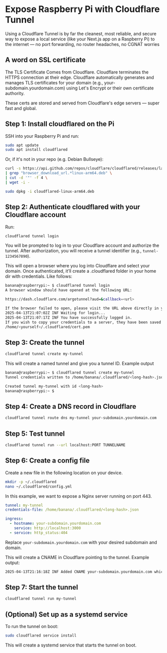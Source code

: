 # Expose Raspberry Pi with Cloudflare Tunnel

Using a Cloudflare Tunnel is by far the cleanest, most reliable, and secure way to expose a local service (like your Next.js app on a Raspberry Pi) to the internet — no port forwarding, no router headaches, no CGNAT worries

## A word on SSL certificate

The TLS Certificate Comes from Cloudflare. Cloudflare terminates the HTTPS connection at their edge.
Cloudflare automatically generates and manages TLS certificates for your domain (e.g., your-subdomain.yourdomain.com) using Let's Encrypt or their own certificate authority.

These certs are stored and served from Cloudflare's edge servers — super fast and global.

## Step 1: Install cloudflared on the Pi

SSH into your Raspberry Pi and run:

```bash
sudo apt update
sudo apt install cloudflared
```

Or, if it's not in your repo (e.g. Debian Bullseye):

```bash
curl -s https://api.github.com/repos/cloudflare/cloudflared/releases/latest \
| grep "browser_download_url.*linux-arm64.deb" \
| cut -d '"' -f 4 \
| wget -i -

sudo dpkg -i cloudflared-linux-arm64.deb
```

## Step 2: Authenticate cloudflared with your Cloudflare account

Run:

```bash
cloudflared tunnel login
```

You will be prompted to log in to your Cloudflare account and authorize the tunnel. After authorization, you will receive a tunnel identifier (e.g., `tunnel-1234567890`).

This will open a browser where you log into Cloudflare and select your domain. Once authenticated, it’ll create a .cloudflared folder in your home dir with credentials. Like follows:

```bash
banana@raspberrypi:~ $ cloudflared tunnel login
A browser window should have opened at the following URL:

https://dash.cloudflare.com/argotunnel?aud=&callback=<url>

If the browser failed to open, please visit the URL above directly in your browser.
2025-04-13T21:07:02Z INF Waiting for login...
2025-04-13T21:07:17Z INF You have successfully logged in.
If you wish to copy your credentials to a server, they have been saved to:
/home/<yourself>/.cloudflared/cert.pem
```

## Step 3: Create the tunnel

```bash
cloudflared tunnel create my-tunnel
```

This will create a named tunnel and give you a tunnel ID. Example output

```bash
banana@raspberrypi:~ $ cloudflared tunnel create my-tunnel
Tunnel credentials written to /home/banana/.cloudflared/<long-hash>.json. cloudflared chose this file based on where your origin certificate was found. Keep this file secret. To revoke these credentials, delete the tunnel.

Created tunnel my-tunnel with id <long-hash>
banana@raspberrypi:~ $
```

## Step 4: Create a DNS record in Cloudflare

```bash
cloudflared tunnel route dns my-tunnel your-subdomain.yourdomain.com
```

## Step 5: Test tunnel

```bash
cloudflared tunnel run --url localhost:PORT TUNNELNAME
```

## Step 6: Create a config file

Create a new file in the following location on your device.

```bash
mkdir -p ~/.cloudflared
nano ~/.cloudflared/config.yml
```

In this example, we want to expose a Nginx server running on port 443.

```yaml
tunnel: my-tunnel
credentials-file: /home/banana/.cloudflared/<long-hash>.json

ingress:
  - hostname: your-subdomain.yourdomain.com
    service: http://localhost:3000
  - service: http_status:404
```

Replace `your-subdomain.yourdomain.com` with your desired subdomain and domain.

This will create a CNAME in Cloudflare pointing to the tunnel. Example output:

```bash
2025-04-13T21:16:18Z INF Added CNAME your-subdomain.yourdomain.com which will route to this tunnel tunnelID=<long-hash>
```

## Step 7: Start the tunnel

```bash
cloudflared tunnel run my-tunnel
```

## (Optional) Set up as a systemd service

To run the tunnel on boot:

```bash
sudo cloudflared service install
```

This will create a systemd service that starts the tunnel on boot.
